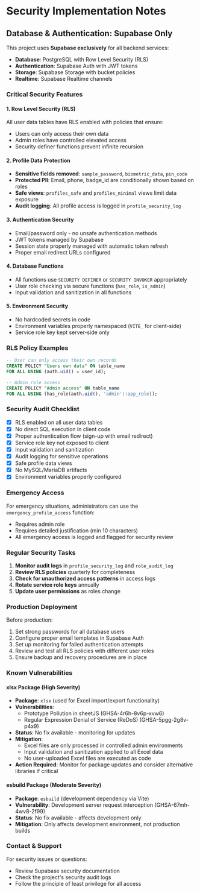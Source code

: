 # Security Implementation Notes

## Database & Authentication: Supabase Only

This project uses **Supabase exclusively** for all backend services:

- **Database**: PostgreSQL with Row Level Security (RLS)
- **Authentication**: Supabase Auth with JWT tokens
- **Storage**: Supabase Storage with bucket policies
- **Realtime**: Supabase Realtime channels

### Critical Security Features

#### 1. Row Level Security (RLS)
All user data tables have RLS enabled with policies that ensure:
- Users can only access their own data
- Admin roles have controlled elevated access
- Security definer functions prevent infinite recursion

#### 2. Profile Data Protection
- **Sensitive fields removed**: `sample_password`, `biometric_data`, `pin_code`
- **Protected PII**: Email, phone, badge_id are conditionally shown based on roles
- **Safe views**: `profiles_safe` and `profiles_minimal` views limit data exposure
- **Audit logging**: All profile access is logged in `profile_security_log`

#### 3. Authentication Security
- Email/password only - no unsafe authentication methods
- JWT tokens managed by Supabase
- Session state properly managed with automatic token refresh
- Proper email redirect URLs configured

#### 4. Database Functions
- All functions use `SECURITY DEFINER` or `SECURITY INVOKER` appropriately
- User role checking via secure functions (`has_role`, `is_admin`)
- Input validation and sanitization in all functions

#### 5. Environment Security
- No hardcoded secrets in code
- Environment variables properly namespaced (`VITE_` for client-side)
- Service role key kept server-side only

### RLS Policy Examples

```sql
-- User can only access their own records
CREATE POLICY "Users own data" ON table_name
FOR ALL USING (auth.uid() = user_id);

-- Admin role access
CREATE POLICY "Admin access" ON table_name  
FOR ALL USING (has_role(auth.uid(), 'admin'::app_role));
```

### Security Audit Checklist

- [x] RLS enabled on all user data tables
- [x] No direct SQL execution in client code
- [x] Proper authentication flow (sign-up with email redirect)
- [x] Service role key not exposed to client
- [x] Input validation and sanitization
- [x] Audit logging for sensitive operations
- [x] Safe profile data views
- [x] No MySQL/MariaDB artifacts
- [x] Environment variables properly configured

### Emergency Access

For emergency situations, administrators can use the `emergency_profile_access` function:
- Requires admin role
- Requires detailed justification (min 10 characters)
- All emergency access is logged and flagged for security review

### Regular Security Tasks

1. **Monitor audit logs** in `profile_security_log` and `role_audit_log`
2. **Review RLS policies** quarterly for completeness
3. **Check for unauthorized access patterns** in access logs
4. **Rotate service role keys** annually
5. **Update user permissions** as roles change

### Production Deployment

Before production:
1. Set strong passwords for all database users
2. Configure proper email templates in Supabase Auth
3. Set up monitoring for failed authentication attempts  
4. Review and test all RLS policies with different user roles
5. Ensure backup and recovery procedures are in place

### Known Vulnerabilities

#### xlsx Package (High Severity)
- **Package**: `xlsx` (used for Excel import/export functionality)
- **Vulnerabilities**: 
  - Prototype Pollution in sheetJS (GHSA-4r6h-8v6p-xvw6)
  - Regular Expression Denial of Service (ReDoS) (GHSA-5pgg-2g8v-p4x9)
- **Status**: No fix available - monitoring for updates
- **Mitigation**: 
  - Excel files are only processed in controlled admin environments
  - Input validation and sanitization applied to all Excel data
  - No user-uploaded Excel files are executed as code
- **Action Required**: Monitor for package updates and consider alternative libraries if critical

#### esbuild Package (Moderate Severity)
- **Package**: `esbuild` (development dependency via Vite)
- **Vulnerability**: Development server request interception (GHSA-67mh-4wv8-2f99)
- **Status**: No fix available - affects development only
- **Mitigation**: Only affects development environment, not production builds

### Contact & Support

For security issues or questions:
- Review Supabase security documentation
- Check the project's security audit logs
- Follow the principle of least privilege for all access